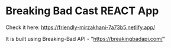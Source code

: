 # Breaking Bad Cast REACT App
Check it here: https://friendly-mirzakhani-7a73b5.netlify.app/

It is built using Breaking-Bad API - "https://breakingbadapi.com/"
